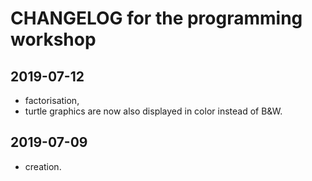 # CHANGELOG for the programming workshop

## 2019-07-12

- factorisation,
- turtle graphics are now also displayed in color instead of B&W.

## 2019-07-09

- creation.
